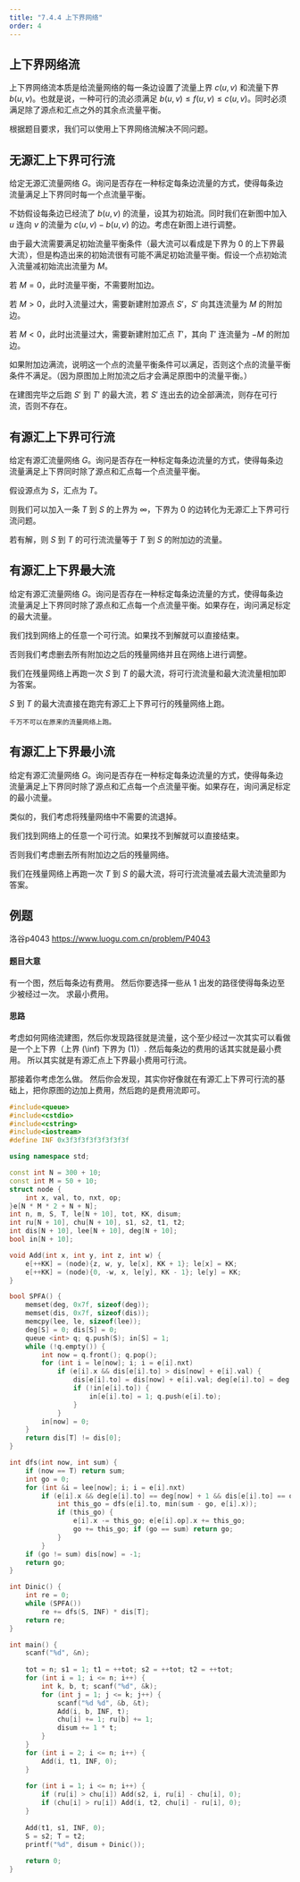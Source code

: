 ```yaml
---
title: "7.4.4 上下界网络"
order: 4
---
```


## 上下界网络流

上下界网络流本质是给流量网络的每一条边设置了流量上界 $c(u,v)$ 和流量下界 $b(u,v)$。也就是说，一种可行的流必须满足 $b(u,v) \leq f(u,v) \leq c(u,v)$。同时必须满足除了源点和汇点之外的其余点流量平衡。

根据题目要求，我们可以使用上下界网络流解决不同问题。

## 无源汇上下界可行流

给定无源汇流量网络 $G$。询问是否存在一种标定每条边流量的方式，使得每条边流量满足上下界同时每一个点流量平衡。

不妨假设每条边已经流了 $b(u,v)$ 的流量，设其为初始流。同时我们在新图中加入 $u$ 连向 $v$ 的流量为 $c(u,v) - b(u,v)$ 的边。考虑在新图上进行调整。

由于最大流需要满足初始流量平衡条件（最大流可以看成是下界为 $0$ 的上下界最大流），但是构造出来的初始流很有可能不满足初始流量平衡。假设一个点初始流入流量减初始流出流量为 $M$。

若 $M=0$，此时流量平衡，不需要附加边。

若 $M>0$，此时入流量过大，需要新建附加源点 $S'$，$S'$ 向其连流量为 $M$ 的附加边。

若 $M<0$，此时出流量过大，需要新建附加汇点 $T'$，其向 $T'$ 连流量为 $-M$ 的附加边。

如果附加边满流，说明这一个点的流量平衡条件可以满足，否则这个点的流量平衡条件不满足。（因为原图加上附加流之后才会满足原图中的流量平衡。）

在建图完毕之后跑 $S'$ 到 $T'$ 的最大流，若 $S'$ 连出去的边全部满流，则存在可行流，否则不存在。

## 有源汇上下界可行流

给定有源汇流量网络 $G$。询问是否存在一种标定每条边流量的方式，使得每条边流量满足上下界同时除了源点和汇点每一个点流量平衡。

假设源点为 $S$，汇点为 $T$。

则我们可以加入一条 $T$ 到 $S$ 的上界为 $\infty$，下界为 $0$ 的边转化为无源汇上下界可行流问题。

若有解，则 $S$ 到 $T$ 的可行流流量等于 $T$ 到 $S$ 的附加边的流量。

## 有源汇上下界最大流

给定有源汇流量网络 $G$。询问是否存在一种标定每条边流量的方式，使得每条边流量满足上下界同时除了源点和汇点每一个点流量平衡。如果存在，询问满足标定的最大流量。

我们找到网络上的任意一个可行流。如果找不到解就可以直接结束。

否则我们考虑删去所有附加边之后的残量网络并且在网络上进行调整。

我们在残量网络上再跑一次 $S$ 到 $T$ 的最大流，将可行流流量和最大流流量相加即为答案。 

$S$ 到 $T$ 的最大流直接在跑完有源汇上下界可行的残量网络上跑。
    

    千万不可以在原来的流量网络上跑。

## 有源汇上下界最小流

给定有源汇流量网络 $G$。询问是否存在一种标定每条边流量的方式，使得每条边流量满足上下界同时除了源点和汇点每一个点流量平衡。如果存在，询问满足标定的最小流量。

类似的，我们考虑将残量网络中不需要的流退掉。

我们找到网络上的任意一个可行流。如果找不到解就可以直接结束。

否则我们考虑删去所有附加边之后的残量网络。

我们在残量网络上再跑一次 $T$ 到 $S$ 的最大流，将可行流流量减去最大流流量即为答案。

## 例题

洛谷p4043 https://www.luogu.com.cn/problem/P4043

#### 题目大意

有一个图，然后每条边有费用。
然后你要选择一些从 1 出发的路径使得每条边至少被经过一次。
求最小费用。

#### 思路

考虑如何网络流建图，然后你发现路径就是流量，这个至少经过一次其实可以看做是一个上下界（上界 \(\inf\) 下界为 \(1\)）.
然后每条边的费用的话其实就是最小费用。
所以其实就是有源汇点上下界最小费用可行流。

那接着你考虑怎么做。
然后你会发现，其实你好像就在有源汇上下界可行流的基础上，把你原图的边加上费用，然后跑的是费用流即可。

```C++
#include<queue>
#include<cstdio>
#include<cstring>
#include<iostream>
#define INF 0x3f3f3f3f3f3f3f3f

using namespace std;

const int N = 300 + 10;
const int M = 50 + 10;
struct node {
	int x, val, to, nxt, op;
}e[N * M * 2 + N + N];
int n, m, S, T, le[N + 10], tot, KK, disum;
int ru[N + 10], chu[N + 10], s1, s2, t1, t2;
int dis[N + 10], lee[N + 10], deg[N + 10];
bool in[N + 10];

void Add(int x, int y, int z, int w) {
	e[++KK] = (node){z, w, y, le[x], KK + 1}; le[x] = KK;
	e[++KK] = (node){0, -w, x, le[y], KK - 1}; le[y] = KK; 
}

bool SPFA() {
	memset(deg, 0x7f, sizeof(deg));
	memset(dis, 0x7f, sizeof(dis));
	memcpy(lee, le, sizeof(lee));
	deg[S] = 0; dis[S] = 0;
	queue <int> q; q.push(S); in[S] = 1;
	while (!q.empty()) {
		int now = q.front(); q.pop();
		for (int i = le[now]; i; i = e[i].nxt)
			if (e[i].x && dis[e[i].to] > dis[now] + e[i].val) {
				dis[e[i].to] = dis[now] + e[i].val; deg[e[i].to] = deg[now] + 1;
				if (!in[e[i].to]) {
					in[e[i].to] = 1; q.push(e[i].to);
				}
			}
		in[now] = 0;
	}
	return dis[T] != dis[0];
}

int dfs(int now, int sum) {
	if (now == T) return sum;
	int go = 0;
	for (int &i = lee[now]; i; i = e[i].nxt)
		if (e[i].x && deg[e[i].to] == deg[now] + 1 && dis[e[i].to] == dis[now] + e[i].val) {
			int this_go = dfs(e[i].to, min(sum - go, e[i].x));
			if (this_go) {
				e[i].x -= this_go; e[e[i].op].x += this_go;
				go += this_go; if (go == sum) return go;
			}
		}
	if (go != sum) dis[now] = -1;
	return go;
}

int Dinic() {
	int re = 0;
	while (SPFA())
		re += dfs(S, INF) * dis[T];
	return re;
}

int main() {
	scanf("%d", &n);
	
	tot = n; s1 = 1; t1 = ++tot; s2 = ++tot; t2 = ++tot;
	for (int i = 1; i <= n; i++) {
		int k, b, t; scanf("%d", &k);
		for (int j = 1; j <= k; j++) {
			scanf("%d %d", &b, &t);
			Add(i, b, INF, t);
			chu[i] += 1; ru[b] += 1;
			disum += 1 * t;
		}
	}
	for (int i = 2; i <= n; i++) {
		Add(i, t1, INF, 0);
	}
	
	for (int i = 1; i <= n; i++) {
		if (ru[i] > chu[i]) Add(s2, i, ru[i] - chu[i], 0);
		if (chu[i] > ru[i]) Add(i, t2, chu[i] - ru[i], 0);
	}
	
	Add(t1, s1, INF, 0);
	S = s2; T = t2;
	printf("%d", disum + Dinic());
	
	return 0;
}
```
